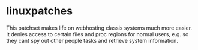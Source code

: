 # linuxpatches

This patchset makes life on webhosting classis systems much more easier. It denies access to certain files and proc regions for normal users, e.g. so they cant spy out other people tasks and retrieve system information. 
